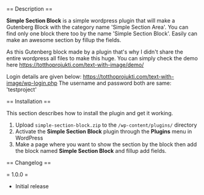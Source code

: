 == Description ==

**Simple Section Block** is a simple wordpress plugin that will make a Gutenberg Block with the category name 'Simple Section Area'. You can find only one block there too by the name 'Simple Section Block'. Easily can make an awesome section by fillup the fields.

As this Gutenberg block made by a plugin that's why I didn't share the entire wordpress all files to make this huge. You can simply check the demo here https://totthoprojukti.com/text-with-image/demo/

Login details are given below:
https://totthoprojukti.com/text-with-image/wp-login.php
The username and password both are same: 'testproject'

== Installation ==

This section describes how to install the plugin and get it working.

1. Upload `simple-section-block.zip` to the `/wp-content/plugins/` directory
2. Activate the **Simple Section Block** plugin through the **Plugins** menu in WordPress
3. Make a page where you want to show the section by the block then add the block named **Simple Section Block** and fillup add fields.


== Changelog ==

= 1.0.0 =
* Initial release